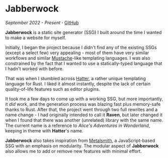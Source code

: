 # Jabberwock

*September 2022 - Present* **·** [GitHub](https://github.com/Carnagion/jabberwock)

**Jabberwock** is a static site generator (SSG) I built around the time I wanted to make a website for myself.

Initially, I began the project because I didn't find any of the existing SSGs (except a select few) very appealing - most of them have very similar workflows and similar [Mustache](https://mustache.github.io)-like templating languages.
I was also constrained by the fact that I wanted to use a statically-typed language that I hadn't worked with before.

That was when I stumbled across [Hatter](https://github.com/xvxx/hatter), a rather unique templating language for Rust.
I liked it almost instantly, despite the lack of certain quality-of-life features such as editor plugins.

It took me a few days to come up with a working SSG, but more importantly, it *did* work, and the generation process was blazing fast plus memory-safe thanks to Rust.
After that, the project went through two full rewrites and a name change - I had originally intended to call it **Raven**, but later changed it when I found that there was another (unrelated) library with the same name. The current name is a reference to *Alice's Adventures in Wonderland*, keeping in theme with **Hatter**'s name.

**Jabberwock** also takes inspiration from [Metalsmith](https://metalsmith.io), a JavaScript-based SSG with an emphasis on modularity.
The modular aspect of **Jabberwock** also allows me to add or remove new features with minimal effort.